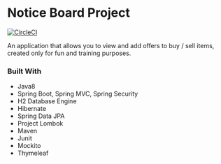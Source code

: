 # Notice Board Project

[![CircleCI](https://circleci.com/gh/mint93/notice-board-project.svg?style=svg)](https://circleci.com/gh/mint93/notice-board-project)

An application that allows you to view and add offers to buy / sell items, created only for fun and training purposes.

### Built With

* Java8
* Spring Boot, Spring MVC, Spring Security
* H2 Database Engine
* Hibernate
* Spring Data JPA
* Project Lombok
* Maven
* Junit
* Mockito
* Thymeleaf